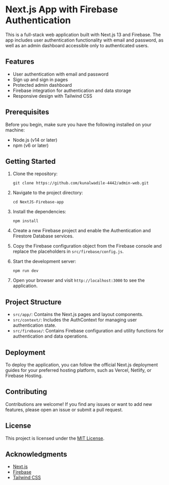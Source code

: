 # Next.js App with Firebase Authentication

This is a full-stack web application built with Next.js 13 and Firebase. The app includes user authentication functionality with email and password, as well as an admin dashboard accessible only to authenticated users.

## Features

- User authentication with email and password
- Sign up and sign in pages
- Protected admin dashboard
- Firebase integration for authentication and data storage
- Responsive design with Tailwind CSS

## Prerequisites

Before you begin, make sure you have the following installed on your machine:

- Node.js (v14 or later)
- npm (v6 or later)

## Getting Started

1. Clone the repository:

   ```
   git clone https://github.com/kunalwadile-4442/admin-web.git
   ```

2. Navigate to the project directory:

   ```
   cd NextJS-Firebase-app
   ```

3. Install the dependencies:

   ```
   npm install
   ```

4. Create a new Firebase project and enable the Authentication and Firestore Database services.

5. Copy the Firebase configuration object from the Firebase console and replace the placeholders in `src/firebase/config.js`.

6. Start the development server:

   ```
   npm run dev
   ```

7. Open your browser and visit `http://localhost:3000` to see the application.

## Project Structure

- `src/app/`: Contains the Next.js pages and layout components.
- `src/context/`: Includes the AuthContext for managing user authentication state.
- `src/firebase/`: Contains Firebase configuration and utility functions for authentication and data operations.

## Deployment

To deploy the application, you can follow the official Next.js deployment guides for your preferred hosting platform, such as Vercel, Netlify, or Firebase Hosting.

## Contributing

Contributions are welcome! If you find any issues or want to add new features, please open an issue or submit a pull request.

## License

This project is licensed under the [MIT License](LICENSE).

## Acknowledgments

- [Next.js](https://nextjs.org/)
- [Firebase](https://firebase.google.com/)
- [Tailwind CSS](https://tailwindcss.com/)